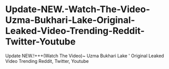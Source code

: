# Update-NEW.-Watch-The-Video-Uzma-Bukhari-Lake-Original-Leaked-Video-Trending-Reddit-Twitter-Youtube
Update NEW.!+++(Watch The Video)~ Uzma Bukhari Lake ' Original Leaked Video Trending Reddit, Twitter, Youtube
